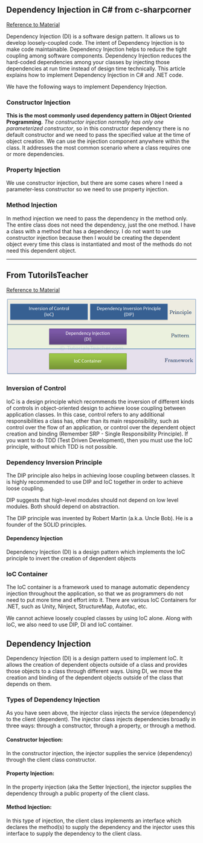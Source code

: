 ﻿## Dependency Injection in C# from c-sharpcorner

[Reference to Material](https://www.c-sharpcorner.com/UploadFile/85ed7a/dependency-injection-in-C-Sharp/)

Dependency Injection (DI) is a software design pattern. It allows us to develop loosely-coupled code.
The intent of Dependency Injection is to make code maintainable. Dependency Injection helps to reduce 
the tight coupling among software components. Dependency Injection reduces the hard-coded dependencies
among your classes by injecting those dependencies at run time instead of design time technically. 
This article explains how to implement Dependency Injection in C# and .NET code.

We have the following ways to implement Dependency Injection.
 
### Constructor Injection
 
**This is the most commonly used dependency pattern in Object Oriented Programming**. 
*The constructor injection normally has only one parameterized constructor*, so in this constructor 
dependency there is no default constructor and we need to pass the specified value at the time of 
object creation. We can use the injection component anywhere within the class. It addresses the most 
common scenario where a class requires one or more dependencies.

### Property Injection

We use constructor injection, but there are some cases where 
I need a parameter-less constructor so we need to use property injection.

### Method Injection
 
In method injection we need to pass the dependency in the method only. 
The entire class does not need the dependency, just the one method. 
I have a class with a method that has a dependency. I do not want to use constructor 
injection because then I would be creating the dependent object every time this class
 is instantiated and most of the methods do not need this dependent object.

---

## From TutorilsTeacher

[Reference to Material](https://www.tutorialsteacher.com/ioc/introduction)

![Image](principles-and-patterns.png)

### Inversion of Control
IoC is a design principle which recommends the inversion of different kinds of controls in object-oriented design to achieve loose coupling between application classes. In this case, control refers to any additional responsibilities a class has, other than its main responsibility, such as control over the flow of an application, or control over the dependent object creation and binding (Remember SRP - Single Responsibility Principle). If you want to do TDD (Test Driven Development), then you must use the IoC principle, without which TDD is not possible.

### Dependency Inversion Principle
The DIP principle also helps in achieving loose coupling between classes. It is highly recommended to use DIP and IoC together in order to achieve loose coupling.

DIP suggests that high-level modules should not depend on low level modules. Both should depend on abstraction.

The DIP principle was invented by Robert Martin (a.k.a. Uncle Bob). He is a founder of the SOLID principles.

#### Dependency Injection
Dependency Injection (DI) is a design pattern which implements the IoC principle to invert the creation of dependent objects

### IoC Container
The IoC container is a framework used to manage automatic dependency injection throughout the application, so that we as programmers do not need to put more time and effort into it. There are various IoC Containers for .NET, such as Unity, Ninject, StructureMap, Autofac, etc.

We cannot achieve loosely coupled classes by using IoC alone. Along with IoC, we also need to use DIP, DI and IoC container.

## Dependency Injection
Dependency Injection (DI) is a design pattern used to implement IoC.
It allows the creation of dependent objects outside of a class and provides those objects to a class through different ways. Using DI, we move the creation and binding of the dependent objects outside of the class that depends on them.

### Types of Dependency Injection
As you have seen above, the injector class injects the service (dependency) to the client (dependent). The injector class injects dependencies broadly in three ways: through a constructor, through a property, or through a method.

#### Constructor Injection:
In the constructor injection, the injector supplies the service (dependency) through the client class constructor.

#### Property Injection:
In the property injection (aka the Setter Injection), the injector supplies the dependency through a public property of the client class.

#### Method Injection:
In this type of injection, the client class implements an interface which declares the method(s) to supply the dependency and the injector uses this interface to supply the dependency to the client class.











































